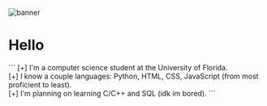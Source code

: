 ![banner](https://github.com/5anti/5anti/assets/80968125/11ce9962-9f6f-427f-baca-536af7bc66b6)

<h1>Hello</h1>
```
<span>[+] I'm a computer science student at the University of Florida.</span><br />
<span>[+] I know a couple languages: Python, HTML, CSS, JavaScript (from most proficient to least).</span><br />
<span>[+] I'm planning on learning C/C++ and SQL (idk im bored).</span>
```
